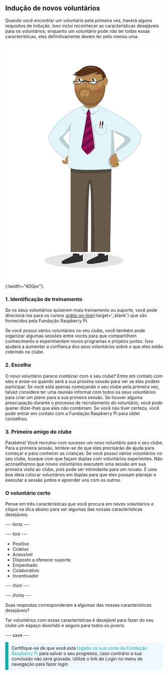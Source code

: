## Indução de novos voluntários

Quando você encontrar um voluntário pela primeira vez, haverá alguns requisitos de indução. Isso inclui reconhecer as características desejáveis para os voluntários; enquanto um voluntário pode não ter todas essas características, eles definitivamente devem ter pelo menos uma.

![Um voluntário adulto.](images/10-Adult.png){:lwidth="400px"}.
### 1. Identificação de treinamento

Se os seus voluntários quiserem mais treinamento ou suporte, você pode direcioná-los para os cursos [grátis on-line](https://www.futurelearn.com/partners/raspberry-pi){:target='_blank'} que são fornecidos pela Fundação Raspberry Pi.

Se você possui vários voluntários no seu clube, você também pode organizar algumas sessões entre vocês para que compartilhem conhecimento e experimentem novos programas e projetos juntos. Isso ajudará a aumentar a confiança dos seus voluntários sobre o que eles estão cobrindo no clube.

### 2. Escolha

O novo voluntário parece combinar com o seu clube? Entre em contato com eles e avise-os quando será a sua próxima sessão para ver se eles podem participar. Se você está apenas começando o seu clube pela primeira vez, talvez considere ter uma reunião informal com todos os seus voluntários para criar um plano para a sua primeira sessão. Se houver alguma preocupação durante o processo de recrutamento do voluntário, você pode querer dizer-lhes que eles não combinam. Se você não tiver certeza, você pode entrar em contato com a Fundação Raspberry Pi para obter conselhos.

### 3. Primeiro amigo do clube

Parabéns! Você recrutou com sucesso um novo voluntário para o seu clube. Para a primeira sessão, lembre-se de que eles precisarão de ajuda para começar e para conhecer as crianças. Se você possui vários voluntários no seu clube, busque com que façam duplas com voluntários experientes. Não aconselhamos que novos voluntários executem uma sessão em sua primeira visita ao clube, pois pode ser intimidante para um novato. É uma boa ideia colocar voluntários em duplas para que eles possam planejar e executar a sessão juntos e aprender uns com os outros.

### O voluntário certo

Pense em três características que você procura em novos voluntários e clique na dica abaixo para ver algumas das nossas características desejáveis.

--- hints ---

--- hint ---

* Positivo
* Criativo
* Acessível
* Disposto a oferecer suporte
* Empenhado
* Colaborativo
* Incentivador

--- /hint ---

--- /hints ---

Suas respostas corresponderam a algumas das nossas características desejáveis?

Ter voluntários com essas características é desejável para fazer do seu clube um espaço divertido e seguro para todos os jovens.

--- save ---

<p style="border-left: solid; border-width:10px; border-color: #0faeb0; background-color: aliceblue; padding: 10px;">
Certifique-se de que você está <span style="color: #0faeb0">logado na sua conta da Fundação Raspberry Pi </span> para salvar o seu progresso, caso contrário a sua conclusão não será gravada. Utilize o link de Login no menu de navegação para fazer login.
</p>
